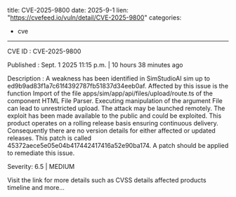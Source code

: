 
title: CVE-2025-9800
date: 2025-9-1
lien: "https://cvefeed.io/vuln/detail/CVE-2025-9800"
categories:
  - cve
---

CVE ID : CVE-2025-9800

Published :  Sept. 1
2025
11:15 p.m. | 10 hours
38 minutes ago

Description : A weakness has been identified in SimStudioAI sim up to ed9b9ad83f1a7c61f4392787fb51837d34eeb0af. Affected by this issue is the function Import of the file apps/sim/app/api/files/upload/route.ts of the component HTML File Parser. Executing manipulation of the argument File can lead to unrestricted upload. The attack may be launched remotely. The exploit has been made available to the public and could be exploited. This product operates on a rolling release basis
ensuring continuous delivery. Consequently
there are no version details for either affected or updated releases. This patch is called 45372aece5e05e04b417442417416a52e90ba174. A patch should be applied to remediate this issue.

Severity: 6.5 | MEDIUM

Visit the link for more details
such as CVSS details
affected products
timeline
and more...
